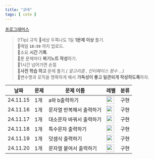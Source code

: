 ```yaml
---
title: "코테"
tags: [ cote ]
---
```

[프로그래머스](https://school.programmers.co.kr/learn/challenges?order=recent&page=1&levels=0)  

>[!Tip] 규칙
>🚨️세상 두쪽나도 1일 **1문제 이상** 풀기.  
>🚨️매일 **`18:59`** 까지 업로드.  
>🚨️소요 **시간 기록**.  
>🚨️푼 문제마다 **복기노트 작성**하기.  
>🚨1시간 넘어가면 손절  
>🚨**사전 학습 하고** 문제 풀기._( 알고리즘 , 인터페이스 함수 ...)_  
>🚨변수명과 로직을 명확하게 해서 **가독성이 좋고 일관되게 작성하도록**하자.

| 날짜       | 문제 | 문제 이름         | 레벨                                                                                | 분류  |
|----------|-------|---------------|-----------------------------------------------------------------------------------| --- |
| 24.11.15 | 1개| a와 b출력하기      | <img height="25px" width="25px" src="https://static.solved.ac/tier_small/1.svg"/> | 구현 |
| 24.11.16 | 1개| 문자열 반복해서 출력하기 | <img height="25px" width="25px" src="https://static.solved.ac/tier_small/1.svg"/> | 구현 |     
| 24.11.17 | 1개| 대소문자 바꿔서 출력하기 | <img height="25px" width="25px" src="https://static.solved.ac/tier_small/1.svg"/> | 구현 |     
| 24.11.18 | 1개| 특수문자 출력하기     | <img height="25px" width="25px" src="https://static.solved.ac/tier_small/1.svg"/> | 구현 |
| 24.11.19 | 1개| 덧셈식 출력하기      | <img height="25px" width="25px" src="https://static.solved.ac/tier_small/1.svg"/> | 구현 |
| 24.11.20 | 1개| 문자열 붙여서 출력하기| <img height="25px" width="25px" src="https://static.solved.ac/tier_small/1.svg"/> | 구현 |
  
  
